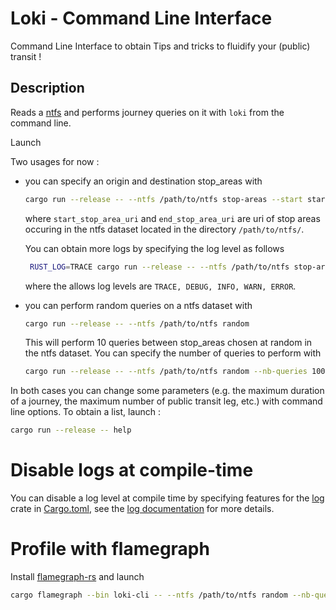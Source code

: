 # Loki - Command Line Interface

Command Line Interface to obtain Tips and tricks to fluidify your (public) transit !

## Description

Reads a [ntfs][1] and performs journey queries on it with `loki` from the command line.

Launch

Two usages for now :
- you can specify an origin and destination stop_areas with
  ```bash
  cargo run --release -- --ntfs /path/to/ntfs stop-areas --start start_stop_area_uri --end end_stop_area_uri
  ```
  where `start_stop_area_uri` and `end_stop_area_uri` are uri of stop areas occuring in the ntfs dataset located in the directory `/path/to/ntfs/`.

  You can obtain more logs by specifying the log level as follows
   ```bash
    RUST_LOG=TRACE cargo run --release -- --ntfs /path/to/ntfs stop-areas --start start_stop_area_uri --end end_stop_area_uri
  ```
  where the allows log levels are `TRACE, DEBUG, INFO, WARN, ERROR`.

- you can perform random queries on a ntfs dataset with
  ```bash
  cargo run --release -- --ntfs /path/to/ntfs random
  ```
  This will perform 10 queries between stop_areas chosen at random in the ntfs dataset.
  You can specify the number of queries to perform with
  ```bash
  cargo run --release -- --ntfs /path/to/ntfs random --nb-queries 100
  ```

In both cases you can change some parameters (e.g. the maximum duration of a journey, the maximum number of public transit leg, etc.) with command line options. To obtain a list, launch :
```bash
cargo run --release -- help
```


# Disable logs at compile-time
You can disable a log level at compile time by specifying features for the [log][2] crate in [Cargo.toml][3], see the [log documentation][4] for more details.

# Profile with flamegraph
Install [flamegraph-rs][5] and launch 
```bash
cargo flamegraph --bin loki-cli -- --ntfs /path/to/ntfs random --nb-queries 1000
```

[1]: https://github.com/CanalTP/ntfs-specification
[2]: https://crates.io/crates/log
[3]: ./Cargo.toml
[4]: https://docs.rs/log/0.4.11/log/#compile-time-filters
[5]: https://github.com/flamegraph-rs/flamegraph